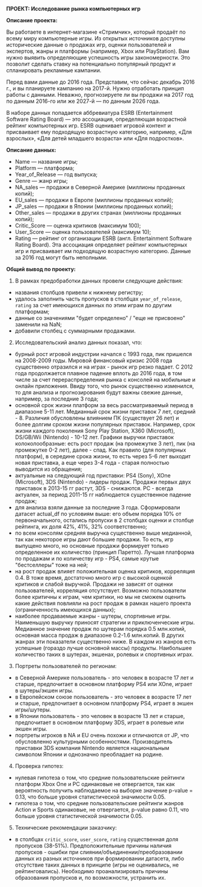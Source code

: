 **ПРОЕКТ: Исследование рынка компьютерных игр**

**Описание проекта:**

Вы работаете в интернет-магазине «Стримчик», который продаёт по всему миру компьютерные игры. Из открытых источников доступны исторические данные о продажах игр, оценки пользователей и экспертов, жанры и платформы (например, Xbox или PlayStation). Вам нужно выявить определяющие успешность игры закономерности. Это позволит сделать ставку на потенциально популярный продукт и спланировать рекламные кампании.

Перед вами данные до 2016 года. Представим, что сейчас декабрь 2016 г., и вы планируете кампанию на 2017-й. Нужно отработать принцип работы с данными. Неважно, прогнозируете ли вы продажи на 2017 год по данным 2016-го или же 2027-й — по данным 2026 года.

В наборе данных попадается аббревиатура ESRB (Entertainment Software Rating Board) — это ассоциация, определяющая возрастной рейтинг компьютерных игр. ESRB оценивает игровой контент и присваивает ему подходящую возрастную категорию, например, «Для взрослых», «Для детей младшего возраста» или «Для подростков».

**Описание данных:**

- Name — название игры;
- Platform — платформа;
- Year_of_Release — год выпуска;
- Genre — жанр игры;
- NA_sales — продажи в Северной Америке (миллионы проданных копий);
- EU_sales — продажи в Европе (миллионы проданных копий);
- JP_sales — продажи в Японии (миллионы проданных копий);
- Other_sales — продажи в других странах (миллионы проданных копий);
- Critic_Score — оценка критиков (максимум 100);
- User_Score — оценка пользователей (максимум 10);
- Rating — рейтинг от организации ESRB (англ. Entertainment Software Rating Board). Эта ассоциация определяет рейтинг компьютерных игр и присваивает им подходящую возрастную категорию.
Данные за 2016 год могут быть неполными.

**Общий вывод по проекту:**

1. В рамках предобработки данных провели следующие действия:
- названия столбцов привели к нижнему регистру;
- удалось заполнить часть пропусков в столбцах `year_of_release`, `rating` за счет имеющихся данных по этим играм по другим платформам;
- данные со значениями "будет определено" / "еще не присвоено" заменили на NaN;
- добавили столбец с суммарными продажами.

2. Исследовательский анализ данных показал, что:
- бурный рост игровой индустрии начался с 1993 года, пик пришелся на 2008-2009 годы. Мировой финансовый кризис 2008 года существенно отразился и на играх - рынок игр резко падает. С 2012 года продолжается плавное падение вплоть до 2016 года, в том числе за счет перераспределения рынка с консолей на мобильные и онлайн приложения. Ввиду того, что рынок существенно изменился, то для анализа и прогнозирования будут важны свежие данные, например, за последние 3 года;
- основной срок жизни платформ за весь рассматриваемый период в диапазоне 5-11 лет. Медианный срок жизни приставок 7 лет, средний - 8. Различия обусловлены влиянием ПК (существует 26 лет) и более долгим сроком жизни популярных приставок. Например, срок жизни каждого поколения Sony Play Station, X360 (Microsoft), DS/GB/Wii (Nintendo) - 10-12 лет. Графики выручки приставок колоколообразные: есть рост продаж (на промежутке 3 лет), пик (на промежутке 0-2 лет), далее - спад. Как правило (для популярных платформ), в середине срока жизни, то есть через 5-6 лет выходит новая приставка, а еще через 3-4 года - старая полностью выводится из обращения;
- актуальные на следующий год приставки: PS4 (Sony), XOne (Microsoft), 3DS (Nintendo) - лидеры продаж. Продажи первых двух приставок в 2013-15 гг растут, 3DS - снижаются. PC - всегда актуален, за период 2011-15 гг наблюдается существенное падение продаж;
- для анализа взяли данные за последние 3 года. Сформировали датасет actual_df по условиям выше: его объем порядка 10% от первоначального, остались пропуски в 2 столбцах оценки и столбце рейтинга, их доля 42%, 41%, 32% соответственно;
- по всем консолям средняя выручка существенно выше медианной, так как некоторое игры дают большие продажи. То есть, игр выпущено много, но основные продажи формирует только определенное их количество (принцип Паретто). Лучшая платформа по продажам и по количеству игр - PS4, самые крутые "бестселлеры" тоже на ней;
- на рост продаж влияет положительная оценка критиков, корреляция 0.4. В тоже время, достаточно много игр с высокой оценкой критиков и слабой выручкой. Продажи не зависят от оценки пользователей, корреляция отсутствует. Возможно пользователи более критичны к играм, чем критики, но мы не сможем оценить какие действия повлияли на рост продаж в рамках нашего проекта (ограниченность имеющихся данных);
- наиболее продаваемые жанры - шутеры, спортивные игры. Наименьшую выручку приносят стратегии и приключенческие игры. Медианное значение продаж по шутерам порядка 0.5 млн.копий, основная масса продаж в диапазоне 0.2-1.6 млн.копий. В других жанрах эти показатели существенно ниже. В каждом из жанров есть успешные (гораздо лучше основной массы) продукты. Наибольшее количество таких в шутерах, экшенах, ролевых и спортивных играх.

3. Портреты пользователей по регионам:
- в Северной Америке пользователь - это человек в возрасте 17 лет и старше, предпочитает в основном платформу PS4 или XOne, играет в шутеры/экшен игры.
- в Европейском союзе пользователь - это человек в возрасте 17 лет и старше, предпочитает в основном платформу PS4, играет в экшен игры/шутеры.
- в Японии пользователь - это человек в возрасте 13 лет и старше, предпочитает в основном платформу 3DS, играет в ролевые или экшен игры.
- портреты игроков в NA и EU очень похожи и отличаются от JP, что обусловленно культурными особенностями. Производитель приставки 3DS компания Nintendo является национальным символом Японии и однозначно преобладает на родине.

4. Проверка гипотез:
- нулевая гипотеза о том, что средние пользовательские рейтинги платформ Xbox One и PC одинаковые не отвергается, так как вероятность получить наблюдаемое на выборке значение p-value = 0.13, что больше уровня статистической значимости 0.05.
- гипотеза о том, что cредние пользовательские рейтинги жанров Action и Sports одинаковые, не отвергается, p-value равно 0.11, что больше уровня статистической значимости 0.05.

5. Технические рекомендации заказчику:
- в столбцах `critic_score`, `user_score`, `rating` существенная доля пропусков (38-51%). Предположительные причины наличия пропусков - ошибки при слиянии/объединении/преобразовании данных из разных источников при формировании датасета, либо отсутствие таких данных в принципе (игры не оценивались, не рейтинговались). Необходимо проанализировать причины образования пропусков и, по возможности, устранить их.
